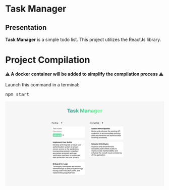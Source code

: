 <h1>Task Manager</h1>
<h2>Presentation</h2>
<b>Task Manager</b> is a simple todo list. This project utilizes the ReactJs library.
<h1>Project Compilation</h1>
<b>⚠️ A docker container will be added to simplify the compilation process ⚠️</b><br><br>
Launch this command in a terminal:
<pre>npm start</pre>
<img src="img.png"></img>
